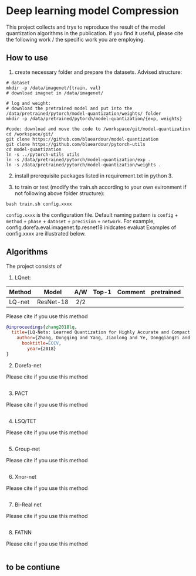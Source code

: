 
# Deep learning model Compression

This project collects and trys to reproduce the result of the model quantization algorithms in the publication.
If you find it useful, please cite the following work / the specific work you are employing.


## How to use

1. create necessary folder and prepare the datasets. Advised structure:

```
# dataset
mkdir -p /data/imagenet/{train, val}
# download imagnet in /data/imagenet/

# log and weight:
# download the pretrained model and put into the /data/pretrained/pytorch/model-quantization/weights/ folder
mkdir -p /data/pretrained/pytorch/model-quantization/{exp, weights}

#code: download and move the code to /workspace/git/model-quantization
cd /workspace/git/
git clone https://github.com/blueardour/model-quantization
git clone https://github.com/blueardour/pytorch-utils
cd model-quantization
ln -s ../pytorch-utils utils
ln -s /data/pretrained/pytorch/model-quantization/exp .
ln -s /data/pretrained/pytorch/model-quantization/weights .
```

2. install prerequisite packages listed in requirement.txt in python 3.

3. to train or test (modify the train.sh according to your own evironment if not following above folder structure):

```
bash train.sh config.xxxx
```

`config.xxxx` is the configuration file.
Default naming pattern is `config` + `method` + `phase` + `dataset` + `precision` + `network`.
For example, config.dorefa.eval.imagenet.fp.resnet18 inidcates evaluat
Examples of config.xxxx are illustrated below.



## Algorithms

The project consists of 

1. LQnet:

Method | Model | A/W | Top-1  | Comment | pretrained
--- |:---:|:---:|:---:|:---:|:---:
LQ-net | ResNet-18 | 2/2 | 

Please cite if you use this method

```BibTeX
@inproceedings{zhang2018lq,
  title={LQ-Nets: Learned Quantization for Highly Accurate and Compact Deep Neural Networks},
    author={Zhang, Dongqing and Yang, Jiaolong and Ye, Dongqiangzi and Hua, Gang},
      booktitle=ECCV,
        year={2018}
}
```


2. Dorefa-net

Please cite if you use this method

```BibTeX
```

3. PACT

Please cite if you use this method

```BibTeX
```


4. LSQ/TET

Please cite if you use this method

```BibTeX
```


5. Group-net

Please cite if you use this method

```BibTeX
```


6. Xnor-net

Please cite if you use this method

```BibTeX
```


7. Bi-Real net

Please cite if you use this method

```BibTeX
```

8. FATNN

Please cite if you use this method

```BibTeX
```

## to be contiune



